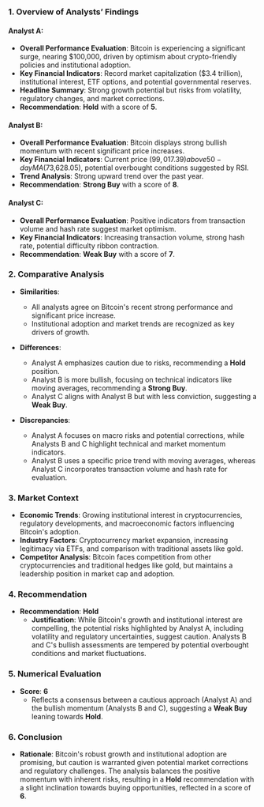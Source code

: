 ### 1. Overview of Analysts’ Findings

#### Analyst A:
- **Overall Performance Evaluation**: Bitcoin is experiencing a significant surge, nearing $100,000, driven by optimism about crypto-friendly policies and institutional adoption.
- **Key Financial Indicators**: Record market capitalization ($3.4 trillion), institutional interest, ETF options, and potential governmental reserves.
- **Headline Summary**: Strong growth potential but risks from volatility, regulatory changes, and market corrections.
- **Recommendation**: **Hold** with a score of **5**.

#### Analyst B:
- **Overall Performance Evaluation**: Bitcoin displays strong bullish momentum with recent significant price increases.
- **Key Financial Indicators**: Current price ($99,017.39) above 50-day MA ($73,628.05), potential overbought conditions suggested by RSI.
- **Trend Analysis**: Strong upward trend over the past year.
- **Recommendation**: **Strong Buy** with a score of **8**.

#### Analyst C:
- **Overall Performance Evaluation**: Positive indicators from transaction volume and hash rate suggest market optimism.
- **Key Financial Indicators**: Increasing transaction volume, strong hash rate, potential difficulty ribbon contraction.
- **Recommendation**: **Weak Buy** with a score of **7**.

### 2. Comparative Analysis

- **Similarities**:
  - All analysts agree on Bitcoin's recent strong performance and significant price increase.
  - Institutional adoption and market trends are recognized as key drivers of growth.

- **Differences**:
  - Analyst A emphasizes caution due to risks, recommending a **Hold** position.
  - Analyst B is more bullish, focusing on technical indicators like moving averages, recommending a **Strong Buy**.
  - Analyst C aligns with Analyst B but with less conviction, suggesting a **Weak Buy**.

- **Discrepancies**:
  - Analyst A focuses on macro risks and potential corrections, while Analysts B and C highlight technical and market momentum indicators.
  - Analyst B uses a specific price trend with moving averages, whereas Analyst C incorporates transaction volume and hash rate for evaluation.

### 3. Market Context

- **Economic Trends**: Growing institutional interest in cryptocurrencies, regulatory developments, and macroeconomic factors influencing Bitcoin's adoption.
- **Industry Factors**: Cryptocurrency market expansion, increasing legitimacy via ETFs, and comparison with traditional assets like gold.
- **Competitor Analysis**: Bitcoin faces competition from other cryptocurrencies and traditional hedges like gold, but maintains a leadership position in market cap and adoption.

### 4. Recommendation

- **Recommendation**: **Hold**
  - **Justification**: While Bitcoin's growth and institutional interest are compelling, the potential risks highlighted by Analyst A, including volatility and regulatory uncertainties, suggest caution. Analysts B and C's bullish assessments are tempered by potential overbought conditions and market fluctuations.

### 5. Numerical Evaluation

- **Score**: **6**
  - Reflects a consensus between a cautious approach (Analyst A) and the bullish momentum (Analysts B and C), suggesting a **Weak Buy** leaning towards **Hold**.

### 6. Conclusion

- **Rationale**: Bitcoin's robust growth and institutional adoption are promising, but caution is warranted given potential market corrections and regulatory challenges. The analysis balances the positive momentum with inherent risks, resulting in a **Hold** recommendation with a slight inclination towards buying opportunities, reflected in a score of **6**.